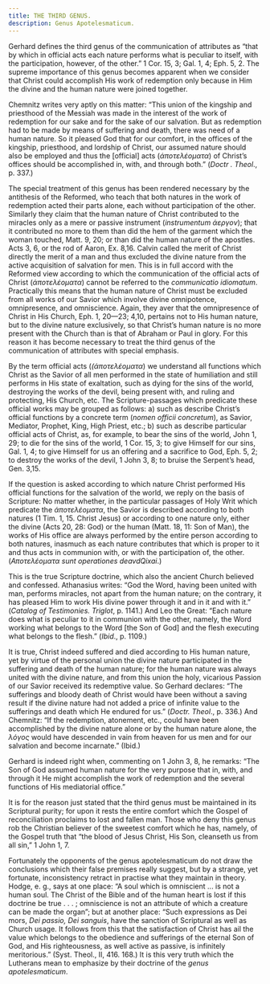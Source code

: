 ```yaml
---
title: THE THIRD GENUS.
description: Genus Apotelesmaticum.
---
```


Gerhard defines the third genus of the communication of attributes as “that by which in official acts each nature performs what is peculiar to itself, with the participation, however, of the other.” 1 Cor. 15, 3; Gal. 1, 4; Eph. 5, 2. The supreme importance of this genus becomes apparent when we consider that Christ could accomplish His work of redemption only because in Him the divine and the human nature were joined together. 

Chemnitz writes very aptly on this matter: “This union of the kingship and priesthood of the Messiah was made in the interest of the work of redemption for our sake and for the sake of our salvation. But as redemption had to be made by means of suffering and death, there was need of a human nature. So it pleased God that for our comfort, in the offices of the kingship, priesthood, and lordship of Christ, our assumed nature should also be employed and thus the [official] acts (_άποτελέοματα_) of Christ’s offices should be accomplished in, with, and through both.” (_Doctr . Theol_., p. 337.) 

The special treatment of this genus has been rendered necessary by the antithesis of the Reformed, who teach that both natures in the work of redemption acted their parts alone, each without participation of the other. Similarly they claim that the human nature of Christ contributed to the miracles only as a mere or passive instrument (_instrumentum άεργον_); that it contributed no more to them than did the hem of the garment which the woman touched, Matt. 9, 20; or than did the human nature of the apostles. Acts 3, 6, or the rod of Aaron, Ex. 8,16. Calvin called the merit of Christ directly the merit of a man and thus excluded the divine nature from the active acquisition of salvation for men. This is in full accord with the Reformed view according to which the communication of the official acts of Christ (_άποτελέοματα_) cannot be referred to the _communicatio idiomatum_. Practically this means that the human nature of Christ must be excluded from all works of our Savior which involve divine omnipotence, omnipresence, and omniscience. Again, they aver that the omnipresence of Christ in His Church, Eph. 1, 20—23; 4,10, pertains not to His human nature, but to the divine nature exclusively, so that Christ’s human nature is no more present with the Church than is that of Abraham or Paul in glory. For this reason it has become necessary to treat the third genus of the communication of attributes with special emphasis. 

By the term official acts (_(άποτελέοματα_) we understand all functions which Christ as the Savior of all men performed in the state of humiliation and still performs in His state of exaltation, such as dying for the sins of the world, destroying the works of the devil, being present with, and ruling and protecting, His Church, etc. The Scripture-passages which predicate these official works may be grouped as follows: a) such as describe Christ’s official functions by a concrete term (_nomen officii concretum_), as Savior, Mediator, Prophet, King, High Priest, etc.; b) such as describe particular official acts of Christ, as, for example, to bear the sins of the world, John 1, 29; to die for the sins of the world, 1 Cor. 15, 3; to give Himself for our sins, Gal. 1, 4; to give Himself for us an offering and a sacrifice to God, Eph. 5, 2; to destroy the works of the devil, 1 John 3, 8; to bruise the Serpent’s head, Gen. 3,15. 

If the question is asked according to which nature Christ performed His official functions for the salvation of the world, we reply on the basis of Scripture: No matter whether, in the particular passages of Holy Writ which predicate the _άποτελέοματα_, the Savior is described according to both natures (1 Tim. 1, 15. Christ Jesus) or according to one nature only, either the divine (Acts 20, 28: God) or the human (Matt. 18, 11: Son of Man), the works of His office are always performed by the entire person according to both natures, inasmuch as each nature contributes that which is proper to it and thus acts in communion with, or with the participation of, the other. (_Αποτελέοματα sunt operationes deavdQixai_.) 

This is the true Scripture doctrine, which also the ancient Church believed and confessed. Athanasius writes: “God the Word, having been united with man, performs miracles, not apart from the human nature; on the contrary, it has pleased Him to work His divine power through it and in it and with it.” (_Catalog of Testimonies. Triglot_, p. 1141.) And Leo the Great: “Each nature does what is peculiar to it in communion with the other, namely, the Word working what belongs to the Word [the Son of God] and the flesh executing what belongs to the flesh.” (_Ibid_., p. 1109.) 

It is true, Christ indeed suffered and died according to His human nature, yet by virtue of the personal union the divine nature participated in the suffering and death of the human nature; for the human nature was always united with the divine nature, and from this union the holy, vicarious Passion of our Savior received its redemptive value. So Gerhard declares: “The sufferings and bloody death of Christ would have been without a saving result if the divine nature had not added a price of infinite value to the sufferings and death which He endured for us.” (_Doctr. Theol_., p. 336.) And Chemnitz: “If the redemption, atonement, etc., could have been accomplished by the divine nature alone or by the human nature alone, the _λόγος_ would have descended in vain from heaven for us men and for our salvation and become incarnate.” (Ibid.) 

Gerhard is indeed right when, commenting on 1 John 3, 8, he remarks: “The Son of God assumed human nature for the very purpose that in, with, and through it He might accomplish the work of redemption and the several functions of His mediatorial office.” 

It is for the reason just stated that the third genus must be maintained in its Scriptural purity; for upon it rests the entire comfort which the Gospel of reconciliation proclaims to lost and fallen man. Those who deny this genus rob the Christian believer of the sweetest comfort which he has, namely, of the Gospel truth that “the blood of Jesus Christ, His Son, cleanseth us from all sin,” 1 John 1, 7. 

Fortunately the opponents of the genus apotelesmaticum do not draw the conclusions which their false premises really suggest, but by a strange, yet fortunate, inconsistency retract in practise what they maintain in theory. Hodge, e. g., says at one place: “A soul which is omniscient ... is not a human soul. The Christ of the Bible and of the human heart is lost if this doctrine be true . . . ; omniscience is not an attribute of which a creature can be made the organ”; but at another place: “Such expressions as Dei mors, _Dei passio, Dei sanguis_, have the sanction of Scriptural as well as Church usage. It follows from this that the satisfaction of Christ has ail the value which belongs to the obedience and sufferings of the eternal Son of God, and His righteousness, as well active as passive, is infinitely meritorious.” (Syst. Theol., II, 416. 168.) It is this very truth which the Lutherans mean to emphasize by their doctrine of the _genus apotelesmaticum_. 
